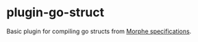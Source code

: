 # plugin-go-struct

Basic plugin for compiling go structs from [Morphe specifications](https://github.com/kaloseia/morphe).
